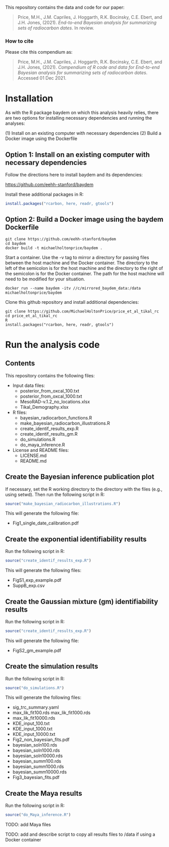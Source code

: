 This repository contains the data and code for our paper:

> Price, M.H., J.M. Capriles, J. Hoggarth, R.K. Bocinsky, C.E. Ebert, and J.H. Jones, (2021). *End-to-end Bayesian analysis for summarizing sets of radiocarbon dates*. In review.

<!-- Our pre-print is online here: -->
<!-- > Authors, (YYYY). _End-to-end Bayesian analysis for summarizing sets of radiocarbon dates_. Name of journal/book, Accessed 01 Dec 2021. Online at <https://doi.org/xxx/xxx> -->
### How to cite

Please cite this compendium as:

> Price, M.H., J.M. Capriles, J. Hoggarth, R.K. Bocinsky, C.E. Ebert, and J.H. Jones, (2021). *Compendium of R code and data for End-to-end Bayesian analysis for summarizing sets of radiocarbon dates*. Accessed 01 Dec 2021.

# Installation
As with the R package baydem on which this analysis heavily relies, there are two options for installing necessary dependencies and running the analyses:

(1) Install on an existing computer with necessary dependencies
(2) Build a Docker image using the Dockerfile

## Option 1: Install on an existing computer with necessary dependencies
Follow the directions here to install baydem and its dependencies:

https://github.com/eehh-stanford/baydem

Install these additional packages in R:

```R
install.packages("rcarbon, here, readr, gtools")
```

## Option 2: Build a Docker image using the baydem Dockerfile

```console
git clone https://github.com/eehh-stanford/baydem
cd baydem
docker build -t michaelholtonprice/baydem .
```

Start a container. Use the -v tag to mirror a directory for passing files between the host machine and the Docker container. The directory to the left of the semicolon is for the host machine and the directory to the right of the semicolon is for the Docker container. The path for the host machine will need to be modified for your situation.

```console
docker run --name baydem -itv //c/mirrored_baydem_data:/data michaelholtonprice/baydem
```

Clone this github repository and install additional dependencies:

```console
git clone https://github.com/MichaelHoltonPrice/price_et_al_tikal_rc
cd price_et_al_tikal_rc
R
install.packages("rcarbon, here, readr, gtools")
```

# Run the analysis code

## Contents
This repository contains the following files:

-   Input data files:
    -   posterior_from_oxcal_100.txt
    -   posterior_from_oxcal_1000.txt
    -   MesoRAD-v.1.2\_no\_locations.xlsx
    -   Tikal\_Demography.xlsx
-   R files:
    -   bayesian\_radiocarbon\_functions.R
    -   make\_bayesian\_radiocarbon\_illustrations.R
    -   create\_identif\_results\_exp.R
    -   create\_identif\_results\_gm.R
    -   do_simulations.R
    -   do\_maya\_inference.R
-   License and README files:
    -   LICENSE.md
    -   README.md

## Create the Bayesian inference publication plot
If necessary, set the R working directory to the directory with the files (e.g., using setwd). Then run the following script in R:

```R
source("make_bayesian_radiocarbon_illustrations.R")
```

This will generate the following file:
-   Fig1\_single\_date\_calibration.pdf

## Create the exponential identifiability results
Run the following script in R:

```R
source("create_identif_results_exp.R")
```

This will generate the following files:
-   FigS1\_exp\_example.pdf
-   SuppB\_exp.csv

## Create the Gaussian mixture (gm) identifiability results

Run the following script in R:

```R
source("create_identif_results_exp.R")
```

This will generate the following file:
-    FigS2\_gm\_example.pdf

## Create the simulation results

Run the following script in R:

```R
source("do_simulations.R")
```

This will generate the following files:
-    sig\_trc\_summary.yaml
-    max\_lik\_fit100.rds
     max\_lik\_fit1000.rds
-    max\_lik\_fit10000.rds
-    KDE\_input\_100.txt
-    KDE\_input\_1000.txt
-    KDE\_input\_10000.txt
-    Fig2\_non\_bayesian\_fits.pdf
-    bayesian\_soln100.rds
-    bayesian\_soln1000.rds
-    bayesian\_soln10000.rds
-    bayesian\_summ100.rds
-    bayesian\_summ1000.rds
-    bayesian\_summ10000.rds
-    Fig3\_bayesian\_fits.pdf

## Create the Maya results

Run the following script in R:

```R
source("do_Maya_inference.R")
```

TODO: add Maya files

TODO: add and describe script to copy all results files to /data if using a Docker container